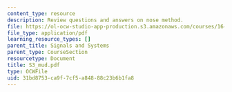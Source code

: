 ```yaml
---
content_type: resource
description: Review questions and answers on nose method.
file: https://ol-ocw-studio-app-production.s3.amazonaws.com/courses/16-01-unified-engineering-i-ii-iii-iv-fall-2005-spring-2006/31bd8753ca9f7cf5a84888c23b6b1fa8_S3_mud.pdf
file_type: application/pdf
learning_resource_types: []
parent_title: Signals and Systems
parent_type: CourseSection
resourcetype: Document
title: S3_mud.pdf
type: OCWFile
uid: 31bd8753-ca9f-7cf5-a848-88c23b6b1fa8
---
```


